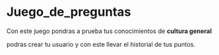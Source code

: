 # Juego_de_preguntas

Con este juego pondras a prueba tus conocimientos de **cultura general**

podras crear tu usuario y con este llevar el historial de tus puntos.
